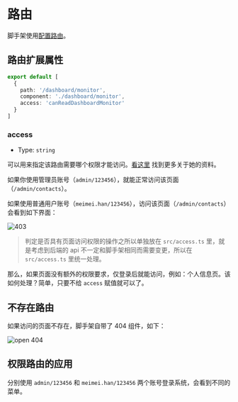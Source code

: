 # 路由

脚手架使用[配置路由](https://umijs.org/docs/guides/routes#%E9%85%8D%E7%BD%AE%E8%B7%AF%E7%94%B1)。

## 路由扩展属性


```typescript
export default [
  {
    path: '/dashboard/monitor',
    component: './dashboard/monitor',
    access: 'canReadDashboardMonitor'
  }
]
```

### access

- Type: `string`

可以用来指定该路由需要哪个权限才能访问。[看这里](https://umijs.org/docs/max/access) 找到更多关于她的资料。


如果你使用管理员账号（`admin/123456`），就能正常访问该页面（`/admin/contacts`）。

如果使用普通用户账号（`meimei.han/123456`），访问该页面（`/admin/contacts`）会看到如下界面：

<img :src="$withBase('/pro_403.png')" alt="403">

> 判定是否具有页面访问权限的操作之所以单独放在 `src/access.ts` 里，就是考虑到后端的 api 不一定和脚手架相同而需要变更，所以在 `src/access.ts` 里统一处理。

那么，如果页面没有额外的权限要求，仅登录后就能访问，例如：个人信息页。该如何处理？简单，只要不给 `access` 赋值就可以了。

## 不存在路由

如果访问的页面不存在，脚手架自带了 404 组件，如下：

<img :src="$withBase('/open_404.png')" alt="open 404">

## 权限路由的应用

分别使用 `admin/123456` 和 `meimei.han/123456` 两个账号登录系统，会看到不同的菜单。
